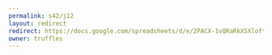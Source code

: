 ```yaml
---
permalink: s42/j12
layout: redirect
redirect: https://docs.google.com/spreadsheets/d/e/2PACX-1vQRaRkX5XloftvtXFZNGCRGFvYRreInGXaGgcpjvPbcclhqkaLSCvUTtXhLsiwkLCMJKnxAtp-rS2Jz/pubhtml
owner: truffles
---
```

